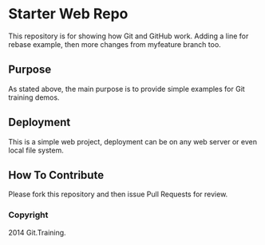 # Starter Web Repo

This repository is for showing how Git and GitHub work. Adding a line for rebase example, then more changes from myfeature branch too.

## Purpose

As stated above, the main purpose is to provide simple examples for Git training demos.

## Deployment

This is a simple web project, deployment can be on any web server or even local file system.

## How To Contribute

Please fork this repository and then issue Pull Requests for review.

### Copyright

2014 Git.Training.